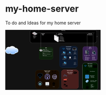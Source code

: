 # my-home-server
To do and Ideas for my home server

<img src='./media/network.drawio.png' width=60%>
